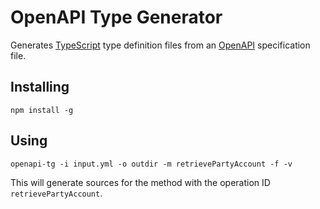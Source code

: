 # OpenAPI Type Generator

Generates [TypeScript](https://www.typescriptlang.org/) type definition files from an [OpenAPI](https://swagger.io/specification/) specification file.

## Installing

`npm install -g`

## Using

`openapi-tg -i input.yml -o outdir -m retrievePartyAccount -f -v`

This will generate sources for the method with the operation ID `retrievePartyAccount`.
